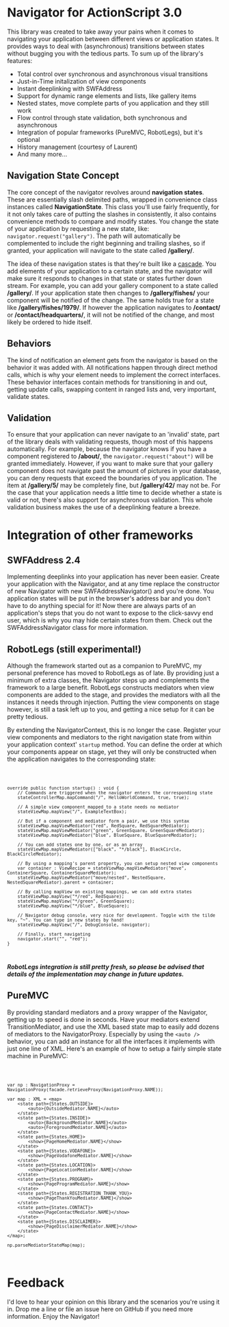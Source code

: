 # Navigator for ActionScript 3.0

This library was created to take away your pains when it comes to navigating your application between different views or application states. It provides ways to deal with (asynchronous) transitions between states without bugging you with the tedious parts. To sum up of the library's features:

*	Total control over synchronous and asynchronous visual transitions
*	Just-in-Time initalization of view components
*	Instant deeplinking with SWFAddress
*	Support for dynamic range elements and lists, like gallery items
*	Nested states, move complete parts of you application and they still work
*	Flow control through state validation, both synchronous and asynchronous
*	Integration of popular frameworks (PureMVC, RobotLegs), but it's optional
*	History management (courtesy of Laurent)
*	And many more...

## Navigation State Concept

The core concept of the navigator revolves around **navigation states**. These are essentially slash delimited paths, wrapped in convenience class instances called **NavigationState**. This class you'll use fairly frequently, for it not only takes care of putting the slashes in consistently, it also contains convenience methods to compare and modify states. You change the state of your application by requesting a new state, like: `navigator.request("gallery")`. The path will automatically be complemented to include the right beginning and trailing slashes, so if granted, your application will navigate to the state called **/gallery/**.

The idea of these navigation states is that they're built like a [cascade](http://www.google.nl/images?q=cascade). You add elements of your application to a certain state, and the navigator will make sure it responds to changes in that state or states further down stream. For example, you can add your gallery component to a state called **/gallery/**. If your application state then changes to **/gallery/fishes/** your component will be notified of the change. The same holds true for a state like **/gallery/fishes/1979/**. If however the application navigates to **/contact/** or **/contact/headquarters/**, it will not be notified of the change, and most likely be ordered to hide itself.

## Behaviors

The kind of notification an element gets from the navigator is based on the behavior it was added with. All notifications happen through direct method calls, which is why your element needs to implement the correct interfaces. These behavior interfaces contain methods for transitioning in and out, getting update calls, swapping content in ranged lists and, very important, validate states.

## Validation

To ensure that your application can never navigate to an 'invalid' state, part of the library deals with validating requests, though most of this happens automatically. For example, because the navigator knows if you have a component registered to **/about/**, the `navigator.request("about")` will be granted immediately. However, if you want to make sure that your gallery component does not navigate past the amount of pictures in your database, you can deny requests that exceed the boundaries of you application. The item at **/gallery/5/** may be completely fine, but **/gallery/42/** may not be. For the case that your application needs a little time to decide whether a state is valid or not, there's also support for asynchronous validation. This whole validation business makes the use of a deeplinking feature a breeze.

# Integration of other frameworks
## SWFAddress 2.4

Implementing deeplinks into your application has never been easier. Create your application with the Navigator, and at any time replace the constructor of new Navigator with new SWFAddressNavigator() and you're done. You application states will be put in the browser's address bar and you don't have to do anything special for it! Now there are always parts of an application's steps that you do not want to expose to the click-savvy end user, which is why you may hide certain states from them. Check out the SWFAddressNavigator class for more information.

## RobotLegs (still experimental!)

Although the framework started out as a companion to PureMVC, my personal preference has moved to RobotLegs as of late. By providing just a minimum of extra classes, the Navigator steps up and complements the framework to a large benefit. RobotLegs constructs mediators when view components are added to the stage, and provides the mediators with all the instances it needs through injection. Putting the view components on stage however, is still a task left up to you, and getting a nice setup for it can be pretty tedious. 

By extending the NavigatorContext, this is no longer the case. Register your view components and mediators to the right navigation state from within your application context' `startup` method. You can define the order at which your components appear on stage, yet they will only be constructed when the application navigates to the corresponding state:

<code>
	
	override public function startup() : void {
		// Commands are triggered when the navigator enters the corresponding state
		stateControllerMap.mapCommand("/", HelloWorldCommand, true, true);
		
		// A simple view component mapped to a state needs no mediator
		stateViewMap.mapView("/", ExampleTextBox);
		
		// But if a component and mediator form a pair, we use this syntax 
		stateViewMap.mapViewMediator("red", RedSquare, RedSquareMediator);
		stateViewMap.mapViewMediator("green", GreenSquare, GreenSquareMediator);
		stateViewMap.mapViewMediator("blue", BlueSquare, BlueSquareMediator);
		
		// You can add states one by one, or as an array
		stateViewMap.mapViewMediator(["black", "*/black"], BlackCircle, BlackCircleMediator);

		// By using a mapping's parent property, you can setup nested view components
		var container : ViewRecipe = stateViewMap.mapViewMediator("move", ContainerSquare, ContainerSquareMediator);
		stateViewMap.mapViewMediator("move/nested", NestedSquare, NestedSquareMediator).parent = container;

		// By calling mapView on existing mappings, we can add extra states 			
		stateViewMap.mapView("*/red", RedSquare);
		stateViewMap.mapView("*/green", GreenSquare);
		stateViewMap.mapView("*/blue", BlueSquare);
		
		// Navigator debug console, very nice for development. Toggle with the tilde key, "~". You can type in new states by hand!
		stateViewMap.mapView("/", DebugConsole, navigator);
		
		// Finally, start navigating
		navigator.start("", "red");
	}
</code>

***RobotLegs integration is still pretty fresh, so please be advised that details of the implementation may change in future updates.***

## PureMVC

By providing standard mediators and a proxy wrapper of the Navigator, getting up to speed is done in seconds. Have your mediators extend TransitionMediator, and use the XML based state map to easily add dozens of mediators to the NavigatorProxy. Especially by using the `<auto />` behavior, you can add an instance for all the interfaces it implements with just one line of XML. Here's an example of how to setup a fairly simple state machine in PureMVC:

<code>
	
	var np : NavigationProxy = NavigationProxy(facade.retrieveProxy(NavigationProxy.NAME));
			 
	var map : XML = <map>
		<state path={States.OUTSIDE}>
			<auto>{OutsideMediator.NAME}</auto>
		</state>
		<state path={States.INSIDE}>
			<auto>{BackgroundMediator.NAME}</auto>
			<auto>{ForegroundMediator.NAME}</auto>
		</state>
		<state path={States.HOME}>
			<show>{PageHomeMediator.NAME}</show>
		</state>
		<state path={States.VODAFONE}>
			<show>{PageVodafoneMediator.NAME}</show>
		</state>
		<state path={States.LOCATION}>
			<show>{PageLocationMediator.NAME}</show>
		</state>
		<state path={States.PROGRAM}>
			<show>{PageProgramMediator.NAME}</show>
		</state>
		<state path={States.REGISTRATION_THANK_YOU}>
			<show>{PageThankYouMediator.NAME}</show>
		</state>
		<state path={States.CONTACT}>
			<show>{PageContactMediator.NAME}</show>
		</state>
		<state path={States.DISCLAIMER}>
			<show>{PageDisclaimerMediator.NAME}</show>
		</state>
	</map>;
	
	np.parseMediatorStateMap(map);
</code>

# Feedback

I'd love to hear your opinion on this library and the scenarios you're using it in. Drop me a line or file an issue here on GitHub if you need more information. Enjoy the Navigator!